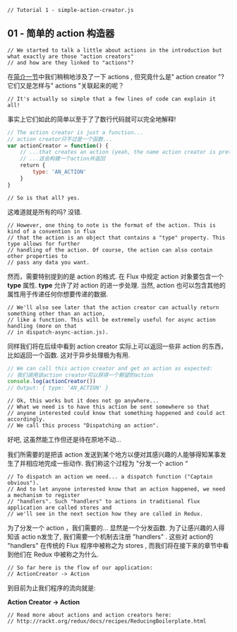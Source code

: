 ```
// Tutorial 1 - simple-action-creator.js
```

## 01 - 简单的 action 构造器

```
// We started to talk a little about actions in the introduction but what exactly are those "action creators"
// and how are they linked to "actions"?
```
在[简介一节](/00_简介.md)中我们稍稍地涉及了一下 actions , 但究竟什么是" action creator "? 它们又是怎样与" actions "关联起来的呢？

```
// It's actually so simple that a few lines of code can explain it all!
```
事实上它们如此的简单以至于了了数行代码就可以完全地解释!

```js
// The action creator is just a function...
// action creator只不过是一个函数...
var actionCreator = function() {
    // ...that creates an action (yeah, the name action creator is pretty obvious now) and returns it
    // ...这会构建一个action并返回
    return {
        type: 'AN_ACTION'
    }
}
```
```
// So is that all? yes.
```

这难道就是所有的吗? 没错.

```
// However, one thing to note is the format of the action. This is kind of a convention in flux
// that the action is an object that contains a "type" property. This type allows for further
// handling of the action. Of course, the action can also contain other properties to
// pass any data you want.
```

然而，需要特别提到的是 action 的格式. 在 Flux 中规定 action 对象要包含一个 **type** 属性. **type** 允许了对 action 的进一步处理. 当然,  action 也可以包含其他的属性用于传递任何你想要传递的数据.

```
// We'll also see later that the action creator can actually return something other than an action,
// like a function. This will be extremely useful for async action handling (more on that
// in dispatch-async-action.js).
```

同样我们将在后续中看到 action creator 实际上可以返回一些非 action 的东西，比如返回一个函数. 这对于异步处理极为有用.

```js
// We can call this action creator and get an action as expected:
// 我们调用该action creator可以获得一个期望的action
console.log(actionCreator())
// Output: { type: 'AN_ACTION' }
```

```
// Ok, this works but it does not go anywhere...
// What we need is to have this action be sent somewhere so that
// anyone interested could know that something happened and could act accordingly.
// We call this process "Dispatching an action".
```

好吧, 这虽然能工作但还是待在原地不动...

我们所需要的是把该 action 发送到某个地方以便对其感兴趣的人能够得知某事发生了并相应地完成一些动作. 我们称这个过程为 "分发一个 action “

```
// To dispatch an action we need... a dispatch function ("Captain obvious").
// And to let anyone interested know that an action happened, we need a mechanism to register
// "handlers". Such "handlers" to actions in traditional flux application are called stores and
// we'll see in the next section how they are called in Redux.
```

为了分发一个 action ，我们需要的... 显然是一个分发函数. 为了让感兴趣的人得知该 actio n发生了, 我们需要一个机制去注册 "handlers" . 这些对 action的 "handlers" 在传统的 Flux 程序中被称之为 stores , 而我们将在接下来的章节中看到他们在 Redux 中被称之为什么.

```
// So far here is the flow of our application:
// ActionCreator -> Action
```
到目前为止我们程序的流向就是:

**Action Creator -> Action**


```
// Read more about actions and action creators here:
// http://rackt.org/redux/docs/recipes/ReducingBoilerplate.html
```

